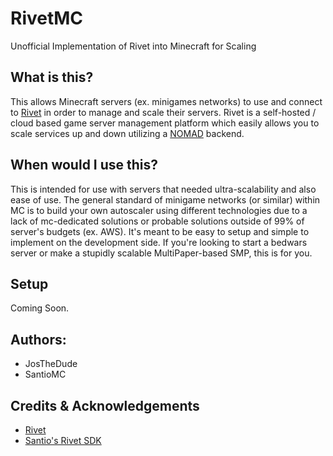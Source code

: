 # RivetMC
Unofficial Implementation of Rivet into Minecraft for Scaling

## What is this?
This allows Minecraft servers (ex. minigames networks) to use and connect to [Rivet](https://rivet.gg/) in order to manage and scale their servers. Rivet is a self-hosted / cloud based game server management platform which easily allows you to scale services up and down utilizing a [NOMAD](https://developer.hashicorp.com/nomad) backend.

## When would I use this?
This is intended for use with servers that needed ultra-scalability and also ease of use. The general standard of minigame networks (or similar) within MC is to build your own autoscaler using different technologies due to a lack of mc-dedicated solutions or probable solutions outside of 99% of server's budgets (ex. AWS). It's meant to be easy to setup and simple to implement on the development side. If you're looking to start a bedwars server or make a stupidly scalable MultiPaper-based SMP, this is for you.

## Setup
Coming Soon.

## Authors:
- JosTheDude
- SantioMC

## Credits & Acknowledgements
- [Rivet](https://rivet.gg/)
- [Santio's Rivet SDK](https://github.com/SantioMC/rivet-sdk)
